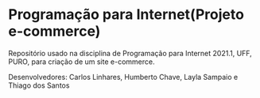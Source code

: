 # Programação para Internet(Projeto e-commerce)
 Repositório usado na disciplina de Programação para Internet 2021.1, UFF, PURO, para criação de um site e-commerce.
 
 Desenvolvedores: Carlos Linhares, Humberto Chave, Layla Sampaio e Thiago dos Santos
